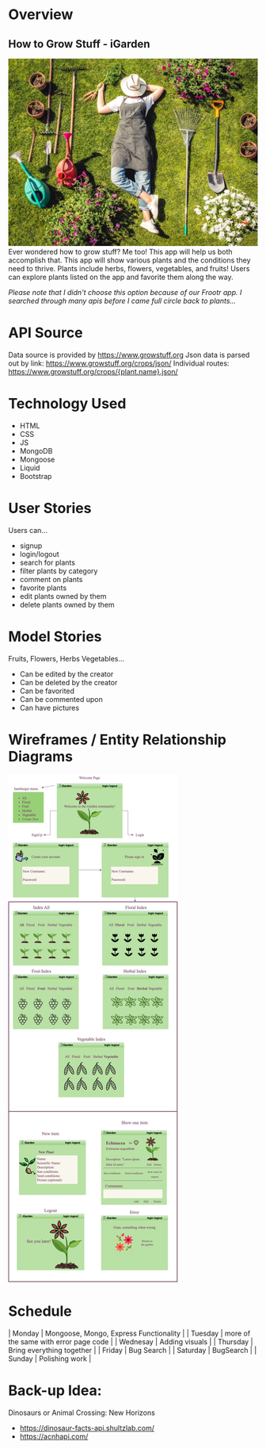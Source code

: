 # Overview

## How to Grow Stuff - iGarden

![gardner posed with garden tools](images/gardener-sleeping-on-lawn.jpeg)
Ever wondered how to grow stuff? Me too! This app will help us both accomplish that. This app will show various plants and the conditions they need to thrive. Plants include herbs, flowers, vegetables, and fruits! Users can explore plants listed on the app and favorite them along the way.

*Please note that I didn't choose this option because of our Frootr app. I searched through many apis before I came full circle back to plants...*

# API Source 

Data source is provided by https://www.growstuff.org
Json data is parsed out by link: https://www.growstuff.org/crops/json/
Individual routes: https://www.growstuff.org/crops/{plant.name}.json/

# Technology Used

* HTML 
* CSS 
* JS
* MongoDB
* Mongoose
* Liquid 
* Bootstrap 

# User Stories

Users can...
* signup
* login/logout
* search for plants
* filter plants by category
* comment on plants
* favorite plants
* edit plants owned by them
* delete plants owned by them

# Model Stories

Fruits, Flowers, Herbs Vegetables...
* Can be edited by the creator
* Can be deleted by the creator
* Can be favorited
* Can be commented upon
* Can have pictures

# Wireframes / Entity Relationship Diagrams

![the different screens one can click through to use the app](images/intro-wireframe.png)

# Schedule
| Monday | Mongoose, Mongo, Express Functionality |
| Tuesday | more of the same with error page code |
| Wednesay | Adding visuals |
| Thursday | Bring everything together |
| Friday | Bug Search |
| Saturday | BugSearch |
| Sunday | Polishing work |

# Back-up Idea: 

Dinosaurs or Animal Crossing: New Horizons

* https://dinosaur-facts-api.shultzlab.com/
* https://acnhapi.com/
